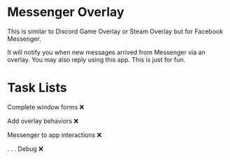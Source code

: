 # Messenger Overlay

This is similar to Discord Game Overlay or Steam Overlay but for Facebook Messenger.

It will notify you when new messages arrived from Messenger via an overlay. You may also reply using this app. This is just for fun.


# Task Lists

Complete window forms ❌

Add overlay behaviors ❌

Messenger to app interactions ❌

. . . Debug ❌

